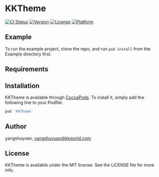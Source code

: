 # KKTheme

[![CI Status](https://img.shields.io/travis/yangshuyuan/KKTheme.svg?style=flat)](https://travis-ci.org/yangshuyuan/KKTheme)
[![Version](https://img.shields.io/cocoapods/v/KKTheme.svg?style=flat)](https://cocoapods.org/pods/KKTheme)
[![License](https://img.shields.io/cocoapods/l/KKTheme.svg?style=flat)](https://cocoapods.org/pods/KKTheme)
[![Platform](https://img.shields.io/cocoapods/p/KKTheme.svg?style=flat)](https://cocoapods.org/pods/KKTheme)

## Example

To run the example project, clone the repo, and run `pod install` from the Example directory first.

## Requirements

## Installation

KKTheme is available through [CocoaPods](https://cocoapods.org). To install
it, simply add the following line to your Podfile:

```ruby
pod 'KKTheme'
```

## Author

yangshuyuan, yangshuyuan@kkworld.com

## License

KKTheme is available under the MIT license. See the LICENSE file for more info.
